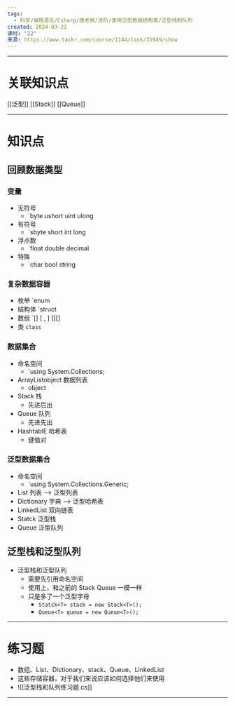 ```yaml
---
tags:
  - 科学/编程语言/Csharp/唐老狮/进阶/常用泛型数据结构类/泛型栈和队列
created: 2024-03-22
课时: "22"
来源: https://www.taikr.com/course/1144/task/35949/show
---
```


---
# 关联知识点

[[泛型]] [[Stack]]  [[Queue]]

---
# 知识点

## 回顾数据类型

### 变量

- 无符号
	- `byte ushort uint ulong
- 有符号
	- `sbyte short int long
- 浮点数
	- `float double decimal
- 特殊
	- `char bool string
### 复杂数据容器

- 枚举 `enum
- 结构体 `struct
- 数组 `[] [ , ] [][]
- 类 `class`
### 数据集合

- 命名空间
	- `using System.Collections;
- ArrayListobject 数据列表
	- object
- Stack 栈 
	- 先进后出
- Queue 队列 
	- 先进先出
- HashtablE 哈希表 
	- 键值对
### 泛型数据集合

- 命名空间
	- `using System.Collections.Generic;
- List 列表 ——> 泛型列表
- Dictionary 字典 ——> 泛型哈希表
- LinkedList 双向链表
- Statck 泛型栈
- Queue  泛型队列
## 泛型栈和泛型队列

- 泛型栈和泛型队列
	- 需要先引用命名空间
	- 使用上，和之前的 Stack Queue 一模一样
	- 只是多了一个泛型字母
		- `Statck<T> stack = new Stack<T>();`
		- `Queue<T> queue = new Queue<T>();`

---
# 练习题

- 数组、List、Dictionary、stack、Queue、LinkedList
- 这些存储容器，对于我们来说应该如何选择他们来使用
- ![[泛型栈和队列练习题.cs]]

---


